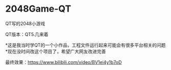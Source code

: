 # 2048Game-QT
QT写的2048小游戏

QT版本：QT5.几来着

*这是我当时学QT的一个小作品，工程文件运行起来可能会有很多平台相关的问题
*现在没时间改这个项目了，希望广大网友改进完善


最终效果：https://www.bilibili.com/video/BV1ei4y1b7oD
